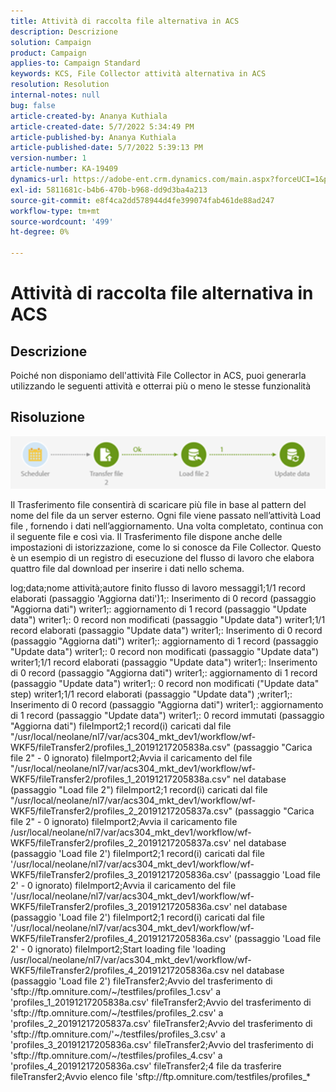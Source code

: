 ```yaml
---
title: Attività di raccolta file alternativa in ACS
description: Descrizione
solution: Campaign
product: Campaign
applies-to: Campaign Standard
keywords: KCS, File Collector attività alternativa in ACS
resolution: Resolution
internal-notes: null
bug: false
article-created-by: Ananya Kuthiala
article-created-date: 5/7/2022 5:34:49 PM
article-published-by: Ananya Kuthiala
article-published-date: 5/7/2022 5:39:13 PM
version-number: 1
article-number: KA-19409
dynamics-url: https://adobe-ent.crm.dynamics.com/main.aspx?forceUCI=1&pagetype=entityrecord&etn=knowledgearticle&id=54f385fb-2bce-ec11-a7b5-0022480a8e40
exl-id: 5811681c-b4b6-470b-b968-dd9d3ba4a213
source-git-commit: e8f4ca2dd578944d4fe399074fab461de88ad247
workflow-type: tm+mt
source-wordcount: '499'
ht-degree: 0%

---
```


# Attività di raccolta file alternativa in ACS

## Descrizione

Poiché non disponiamo dell&#39;attività File Collector in ACS, puoi generarla utilizzando le seguenti attività e otterrai più o meno le stesse funzionalità

## Risoluzione


![](assets/8e624e34-2cce-ec11-a7b5-0022480a8e40.png)



Il Trasferimento file consentirà di scaricare più file in base al pattern del nome del file da un server esterno. Ogni file viene passato nell’attività Load file , fornendo i dati nell’aggiornamento.
Una volta completato, continua con il seguente file e così via.
Il Trasferimento file dispone anche delle impostazioni di istorizzazione, come lo si conosce da File Collector.
Questo è un esempio di un registro di esecuzione del flusso di lavoro che elabora quattro file dal download per inserire i dati nello schema.

log;data;nome attività;autore finito flusso di lavoro messaggi1;1/1 record elaborati (passaggio &#39;Aggiorna dati&#39;)1;: Inserimento di 0 record (passaggio &quot;Aggiorna dati&quot;) writer1;: aggiornamento di 1 record (passaggio &quot;Update data&quot;) writer1;: 0 record non modificati (passaggio &quot;Update data&quot;) writer1;1/1 record elaborati (passaggio &quot;Update data&quot;) writer1;: Inserimento di 0 record (passaggio &quot;Aggiorna dati&quot;) writer1;: aggiornamento di 1 record (passaggio &quot;Update data&quot;) writer1;: 0 record non modificati (passaggio &quot;Update data&quot;) writer1;1/1 record elaborati (passaggio &quot;Update data&quot;) writer1;: Inserimento di 0 record (passaggio &quot;Aggiorna dati&quot;) writer1;: aggiornamento di 1 record (passaggio &quot;Update data&quot;) writer1;: 0 record non modificati (&quot;Update data&quot; step) writer1;1/1 record elaborati (passaggio &quot;Update data&quot;) ;writer1;: Inserimento di 0 record (passaggio &quot;Aggiorna dati&quot;) writer1;: aggiornamento di 1 record (passaggio &quot;Update data&quot;) writer1;: 0 record immutati (passaggio &quot;Aggiorna dati&quot;) fileImport2;1 record(i) caricati dal file &quot;/usr/local/neolane/nl7/var/acs304_mkt_dev1/workflow/wf-WKF5/fileTransfer2/profiles_1_20191217205838a.csv&quot; (passaggio &quot;Carica file 2&quot; - 0 ignorato) fileImport2;Avvia il caricamento del file &quot;/usr/local/neolane/nl7/var/acs304_mkt_dev1/workflow/wf-WKF5/fileTransfer2/profiles_1_20191217205838a.csv&quot; nel database (passaggio &quot;Load file 2&quot;) fileImport2;1 record(i) caricati dal file &quot;/usr/local/neolane/nl7/var/acs304_mkt_dev1/workflow/wf-WKF5/fileTransfer2/profiles_2_20191217205837a.csv&quot; (passaggio &quot;Carica file 2&quot; - 0 ignorato) fileImport2;Avvia il caricamento file /usr/local/neolane/nl7/var/acs304_mkt_dev1/workflow/wf-WKF5/fileTransfer2/profiles_2_20191217205837a.csv&#39; nel database (passaggio &#39;Load file 2&#39;) fileImport2;1 record(i) caricati dal file &#39;/usr/local/neolane/nl7/var/acs304_mkt_dev1/workflow/wf-WKF5/fileTransfer2/profiles_3_20191217205836a.csv&#39; (passaggio &#39;Load file 2&#39; - 0 ignorato) fileImport2;Avvia il caricamento del file &#39;/usr/local/neolane/nl7/var/acs304_mkt_dev1/workflow/wf-WKF5/fileTransfer2/profiles_3_20191217205836a.csv&#39; nel database (passaggio &#39;Load file 2&#39;) fileImport2;1 record(i) caricati dal file &#39;/usr/local/neolane/nl7/var/acs304_mkt_dev1/workflow/wf-WKF5/fileTransfer2/profiles_4_20191217205836a.csv&#39; (passaggio &#39;Load file 2&#39; - 0 ignorato) fileImport2;Start loading file &#39;loading /usr/local/neolane/nl7/var/acs304_mkt_dev1/workflow/wf-WKF5/fileTransfer2/profiles_4_20191217205836a.csv nel database (passaggio &#39;Load file 2&#39;) fileTransfer2;Avvio del trasferimento di &#39;sftp://ftp.omniture.com/~/testfiles/profiles_1.csv&#39; a &#39;profiles_1_20191217205838a.csv&#39; fileTransfer2;Avvio del trasferimento di &#39;sftp://ftp.omniture.com/~/testfiles/profiles_2.csv&#39; a &#39;profiles_2_20191217205837a.csv&#39; fileTransfer2;Avvio del trasferimento di &#39;sftp://ftp.omniture.com/&#39;~/testfiles/profiles_3.csv&#39; a &#39;profiles_3_20191217205836a.csv&#39; fileTransfer2;Avvio del trasferimento di &#39;sftp://ftp.omniture.com/~/testfiles/profiles_4.csv&#39; a &#39;profiles_4_20191217205836a.csv&#39; fileTransfer2;4 file da trasferire fileTransfer2;Avvio elenco file &#39;sftp://ftp.omniture.com/testfiles/profiles_\*
